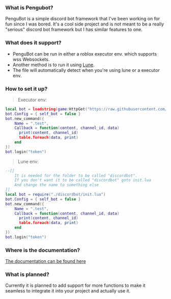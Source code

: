 ### What is Pengubot?
PenguBot is a simple discord bot framework that I've been working on for fun since I was bored. 
It's a cool side project and is not meant to be a really "serious" discord bot framework but I has similar features to one.

### What does it support?
- PenguBot can be run in either a roblox executor env. which supports wss Websockets.
- Another method is to run it using [Lune](https://github.com/lune-org/lune). 
- The file will automatically detect when you're using lune or a executor env. 

### How to set it up?
> Executor env: 
```lua
local bot = loadstring(game:HttpGet("https://raw.githubusercontent.com/penguin-cmyk/discord-bot-luau/refs/heads/main/discordbot/init.lua"))()
bot.Config = { self_bot = false }
bot.new_command({
    Name = ".test",
    Callback = function(content, channel_id, data)
      print(content, channel_id)
      table.foreach(data, print)
    end 
})
bot.login("token")
```

 > Lune env:
```lua
--[[
	It is needed for the folder to be called "discordbot".
	If you don't want it to be called "discordbot" goto init.lua
	And change the name to something else
]]
local bot = require("./discordbot/init.lua") 
bot.Config = { self_bot = false }
bot.new_command({
    Name = ".test",
    Callback = function(content, channel_id, data)
      print(content, channel_id)
      table.foreach(data, print)
    end 
})
bot.login("token")
```

### Where is the documentation?
[The documentation can be found here](https://penguins-organization-2.gitbook.io/pengublog/dahood/discord-bot/introduction) 

### What is planned?
Currently it is planned to add support for more functions to make it seamless to integrate it into your project and actually use it. 
